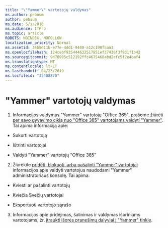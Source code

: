 ```yaml
---
title: "\"Yammer\" vartotojų valdymas"
ms.author: pebaum
author: pebaum
ms.date: 5/1/2018
ms.audience: ITPro
ms.topic: article
ROBOTS: NOINDEX, NOFOLLOW
localization_priority: Normal
ms.assetid: 34b5611b-e77e-4dd1-9480-a12c190fbaa3
ms.openlocfilehash: 124cebf935444632517851ef37436f3f931f1b42
ms.sourcegitcommit: 9d78905c512192ffc4675468abd2efc5f2e4baf4
ms.translationtype: MT
ms.contentlocale: lt-LT
ms.lasthandoff: 04/23/2019
ms.locfileid: "32408870"
---
```

# <a name="managing-yammer-users"></a>"Yammer" vartotojų valdymas

1. Informacijos valdymas "Yammer" vartotojų "Office 365", prašome žiūrėti [per savo gyvavimo ciklą nuo "Office 365" vartotojams valdyti "Yammer"](https://support.office.com/article/6c4c8fff-6444-404a-bffc-f9da0bcc3039). Tai apima informaciją apie:
    
  - Sukurti vartotoją
    
  - Ištrinti vartotojai
    
  - Valdyti "Yammer" vartotojų "Office 365"
    
2. Žiūrėkite [pridėti, blokuoti, arba pašalinti "Yammer" vartotojai](http://alchemyportal.azurewebsites.net/Rule/ManageYammer%20users%20across%20their%20lifecycle%20from%20Office%20365) informacijos apie valdyti vartotojus naudodami "Yammer" administratoriaus konsolę. Tai apima: 
    
  - Kviesti ar pašalinti vartotojų
    
  - Kviečia Svečių vartotojai
    
  - Eksportuoti vartotojo sąrašo
    
3. Informacijos apie pridėjimas, šalinimas ir valdymas išoriniams vartotojams, žr. [įtraukti išorės pranešimų dalyviai į "Yammer" tinkle](https://support.office.com/article/423653bb-86b2-4eac-9d7e-dca121f7c16c).
    

